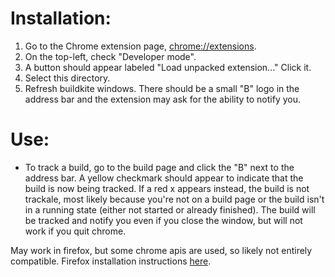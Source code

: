 
# Installation:
1. Go to the Chrome extension page, [chrome://extensions](chrome://extensions/).
2. On the top-left, check "Developer mode".
3. A button should appear labeled "Load unpacked extension..." Click it.
4. Select this directory.
5. Refresh buildkite windows. There should be a small "B" logo in the address bar and the extension may ask for the ability to notify you.

# Use:
- To track a build, go to the build page and click the "B" next to the address bar.  A yellow checkmark should appear to indicate that the build is now being tracked. If a red x appears instead, the build is not trackale, most likely because you're not on a build page or the build isn't in a running state (either not started or already finished).  The build will be tracked and notify you even if you close the window, but will not work if you quit chrome.


May work in firefox, but some chrome apis are used, so likely not entirely compatible.
Firefox installation instructions [here](https://developer.mozilla.org/en-US/Add-ons/WebExtensions/Temporary_Installation_in_Firefox).

